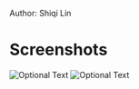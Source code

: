 Author: Shiqi Lin

# Screenshots
![Optional Text](../master/docs/screenshots/sc1.png)
![Optional Text](../master/docs/screenshots/sc2.png)

